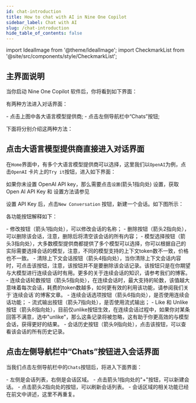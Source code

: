 ```yaml
---
id: chat-introduction
title: How to chat with AI in Nine One Copilot
sidebar_label: Chat with AI
slug: /chat-introduction
hide_table_of_contents: false
---
```

import IdealImage from '@theme/IdealImage';
import CheckmarkList from '@site/src/components/style/CheckmarkList';

## 主界面说明

当你启动 Nine One Copilot 软件后，你将看到如下界面：

<div style={{ textAlign: 'center' }}>
  <IdealImage img={require('@site/static/images/NineOneCopilot/main_ui.png')} alt="Nine One Copilot Main Interface" />
</div>

有两种方法进入对话界面：

<CheckmarkList>
- 点击上图中各大语言模型提供商;
- 点击左侧导航栏中“Chats”按钮;
</CheckmarkList>

下面将分别介绍这两种方法：

## 点击大语言模型提供商直接进入对话界面

在`Home`界面中，有多个大语言模型提供商可以选择，这里我们以`OpenAI`为例，点击`OpenAI` 卡片上的`Try it`按钮，进入如下界面：
<div style={{ textAlign: 'center' }}>
  <IdealImage img={require('@site/static/images/NineOneCopilot/openai_chat_interface.png')} alt="Nine One Copilot Open AI Interface" />
</div>

如果你未设置 OpenAI API key，那么需要点击`设置`(箭头1指向处) 设置，获取Open AI API Key 和 设置方法请参见

设置 API Key 后，点击` New Conversation ` 按钮，新建一个会话。如下图所示：
<div style={{ textAlign: 'center' }}>
  <IdealImage img={require('@site/static/images/NineOneCopilot/moonshot_new_convseration.png')} alt="Nine One Copilot Open AI Chat Interface" />
</div>

各功能按钮解释如下：

<CheckmarkList>
- 修改按钮（箭头1指向处），可以修改会话的名称；
- 删除按钮（箭头2指向处），可以删除该会话，注意，删除后将清空该会话的所有内容；
- 模型选择按钮（箭头3指向处），大多数模型提供商都提供了多个模型可以选择，你可以根据自己的实际需要选择会话的模型，注意，不同的模型支持的上下文token数不一致，价格也不一致。
- 清除上下文会话按钮（箭头4指向处），当你清除上下文会话内容时，可点击该按钮，注意，该按钮并不是要删除该会话记录。该按钮只是在你期望与大模型进行连续会话时有用。更多的关于连续会话的知识，请参考我们的博客。
- 连续会话轮数按钮（箭头5指向处），在连续会话时，最大支持的轮数，该值越大意味着每次会话，耗费的token数越多，如何更有效的利用该功能，请参阅我们关于`连续会话`的博客文章。
- 连续会话选项按钮（箭头6指向处），是否使用连续会话功能；
- 流式输出按钮（箭头7指向处），是否使用流式输出；
- Like 和 Unlike 按钮（箭头8指向处），目前仅unlike按钮生效，在连续会话过程中，如果你对某条回答不满意，选中"unlike"，那么这条记录将被忽略，这有助于你更高效的与模型会话，获得更好的结果。
- 会话历史按钮（箭头9指向处），点击该按钮，可以查看该会话的所有历史记录。
</CheckmarkList>

## 点击左侧导航栏中“Chats”按钮进入会话界面

当我们点击左侧导航栏中的`Chats`按钮后，将进入下面界面：

<div style={{ textAlign: 'center' }}>
  <IdealImage img={require('@site/static/images/NineOneCopilot/chat_main_interface.png')} alt="Nine One Copilot Chat Main Interface" />
</div>

<CheckmarkList>
- 左侧是会话列表，右侧是会话区域。
- 点击箭头1指向处的"+"按钮，可以新建会话。
- 点击箭头2指向处的按钮，可以刷新会话列表。
- 会话区域的相关功能已经在前文中讲述，这里不再重复。
</CheckmarkList>